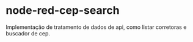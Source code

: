 # node-red-cep-search
Implementação de tratamento de dados de api, como listar corretoras e buscador de cep.
